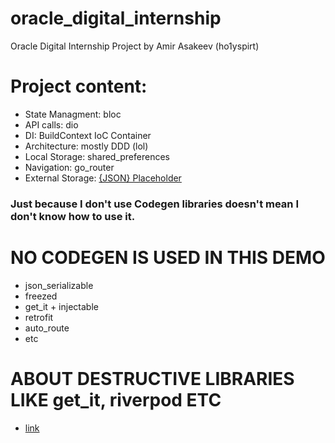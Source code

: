 # oracle_digital_internship

Oracle Digital Internship Project by Amir Asakeev (ho1yspirt)

# Project content:

- State Managment: bloc
- API calls: dio
- DI: BuildContext IoC Container
- Architecture: mostly DDD (lol)
- Local Storage: shared_preferences
- Navigation: go_router
- External Storage: [{JSON} Placeholder](https://my-json-server.typicode.com/ho1yspirt/oracle_digital_internship_db/db/)

### Just because I don't use Codegen libraries doesn't mean I don't know how to use it.

# NO CODEGEN IS USED IN THIS DEMO

- json_serializable
- freezed
- get_it + injectable
- retrofit
- auto_route
- etc

# ABOUT DESTRUCTIVE LIBRARIES LIKE get_it, riverpod ETC
- [link](https://plugfox.dev/not-recommended-packages/)
